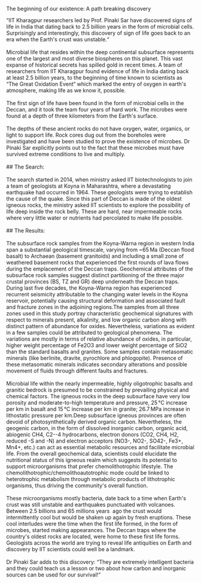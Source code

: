 The beginning of our existence: A path breaking discovery

“IIT Kharagpur researchers led by Prof. Pinaki Sar have discovered signs of life in India that dating back to 2.5 billion years in the form of microbial cells. Surprisingly and interestingly, this discovery of sign of life goes back to an era when the Earth's crust was unstable.“<br/><br/>Microbial life that resides within the deep continental subsurface represents one of the largest and most diverse biospheres on this planet. This vast expanse of historical secrets has spilled gold in recent times. A team of researchers from IIT Kharagpur found evidence of life in India dating back at least 2.5 billion years, to the beginning of time known to scientists as “The Great Oxidation Event“ which marked the entry of oxygen in earth's atmosphere, making life as we know it, possible.<br/><br/>The first sign of life have been found in the form of microbial cells in the Deccan, and it took the team four years of hard work. The microbes were found at a depth of three kilometers from the Earth's surface.<br/><br/>The depths of these ancient rocks do not have oxygen, water, organics, or light to support life. Rock cores dug out from the boreholes were investigated and have been studied to prove the existence of microbes. Dr Pinaki Sar explicitly points out to the fact that these microbes must have survived extreme conditions to live and multiply.<br/><br/>## The Search:<br/><br/>The search started in 2014, when ministry asked IIT biotechnologists to join a team of geologists at Koyna in Maharashtra, where a devastating earthquake had occurred in 1964. These geologists were trying to establish the cause of the quake. Since this part of Deccan is made of the oldest igneous rocks, the ministry asked IIT scientists to explore the possibility of life deep inside the rock belly. These are hard, near impermeable rocks where very little water or nutrients had percolated to make life possible.<br/><br/>## The Results:<br/><br/>The subsurface rock samples from the Koyna-Warna region in western India span a substantial geological timescale, varying from ~65 Ma (Deccan flood basalt) to Archaean (basement granitoids) and including a small zone of weathered basement rocks that experienced the first rounds of lava flows during the emplacement of the Deccan traps. Geochemical attributes of the subsurface rock samples suggest distinct partitioning of the three major crustal provinces (BS, TZ and GR) deep underneath the Deccan traps. During last five decades, the Koyna-Warna region has experienced recurrent seismicity attributable to the changing water levels in the Koyna reservoir, potentially causing structural deformation and associated fault and fracture zones in the adjoining regions.The samples from all three zones used in this study portray characteristic geochemical signatures with respect to minerals present, alkalinity, and low organic carbon along with distinct pattern of abundance for oxides. Nevertheless, variations as evident in a few samples could be attributed to geological phenomena. The variations are mostly in terms of relative abundance of oxides, in particular, higher weight percentage of Fe2O3 and lower weight percentage of SiO2 than the standard basalts and granites. Some samples contain metasomatic minerals (like berlinite, dravite, pyrochlore and phlogopite). Presence of these metasomatic minerals indicates secondary alterations and possible movement of fluids through different faults and fractures.<br/><br/>Microbial life within the nearly impermeable, highly oligotrophic basalts and granitic bedrock is presumed to be constrained by prevailing physical and chemical factors. The igneous rocks in the deep subsurface have very low porosity and moderate-to-high temperature and pressure, 25 °C increase per km in basalt and 15 °C increase per km in granite; 26.7 MPa increase in lithostatic pressure per km.Deep subsurface igneous provinces are often devoid of photosynthetically derived organic carbon. Nevertheless, the geogenic carbon, in the form of dissolved inorganic carbon, organic acid, abiogenic CH4, C2--4 hydrocarbons, electron donors (CO2, CH4, H2, reduced -S and -N) and electron acceptors (NO3-, NO2-, SO42-, Fe3+, Mn4+, etc.) can act as essential metabolic resources and facilitate microbial life. From the overall geochemical data, scientists could elucidate the nutritional status of this igneous realm which suggests its potential to support microorganisms that prefer chemolithotrophic lifestyle. The chemolithotrophic/chemolithoautotrophic mode could be linked to heterotrophic metabolism through metabolic products of lithotrophic organisms, thus driving the community's overall function.<br/><br/>These microorganisms mostly bacteria, date back to a time when Earth's crust was still unstable and earthquakes punctuated with volcanoes. Between 2.5 billions and 65 millions years  ago the crust would intermittently cool but would be shaken up again by fresh eruptions. These cool interludes were the time when the first life formed, in the form of microbes, started making appearances. The Deccan traps where the country's oldest rocks are located, were home to these first life forms. Geologists across the world are trying to reveal life antiquities on Earth and discovery by IIT scientists could well be a landmark.<br/><br/>Dr Pinaki Sar adds to this discovery: “They are extremely intelligent bacteria and they could teach us a lesson or two about how carbon and inorganic sources can be used for our survival!“
